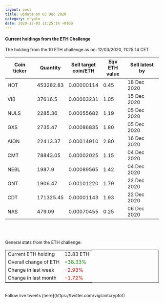 ```yaml
---
layout: post
title: Update on 03 Dec 2020
category: crypto
date: 2020-12-03 11:25:14 +0100
---
```

<!-- Global site tag (gtag.js) - Google Analytics -->
<script async src="https://www.googletagmanager.com/gtag/js?id=UA-103831149-5"></script>
<script>
  window.dataLayer = window.dataLayer || [];
  function gtag(){dataLayer.push(arguments);}
  gtag('js', new Date());

  gtag('config', 'UA-103831149-5');
</script>


#### Current holdings from the ETH Challenge

The holding from the 10 ETH challenge as on: 12/03/2020, 11:25:14 CET

|Coin ticker|Quantity|Sell target<br>coin/ETH|Eqv ETH<br>value|Sell latest by|
|-----------|--------|-----------|-----------|--------------|
HOT|453282.83|  0.00000114|0.45|18 Dec 2020|
VIB|37616.5|  0.00003231|1.05|15 Dec 2020|
NULS|2285.36|  0.00055682|1.19|05 Dec 2020|
GXS|2735.47|  0.00086835|1.80|05 Dec 2020|
AION|22413.37|  0.00014910|2.80|16 Dec 2020|
CMT|78843.05|  0.00002025|1.15|04 Dec 2020|
NEBL|1987.9|  0.00089565|1.42|04 Dec 2020|
ONT|1906.47|  0.00101220|1.79|22 Dec 2020|
CDT|171325.45|  0.00001143|1.93|22 Dec 2020|
NAS|479.09|  0.00070455|0.25|06 Dec 2020|

<br>
<br>
<br>
General stats from the ETH challenge:

<table style="border:1px solid black;margin-left:auto;margin-right:auto;">
	<tbody>
	<tr>
		<td>Current ETH holding</td>
		<td>     13.83 ETH</td>
	</tr>
	<tr>
		<td>Overall change of ETH</td>
		<td><font color="green">+38.33%</font></td>
	</tr>
	<tr>
		<td>Change in last week</td>
		<td><font color="red">-2.93%</font></td>
	</tr>
	<tr>
		<td>Change in last month</td>
		<td><font color="red">-1.72%</font></td>
	</tr>
	</tbody>
</table>

<br>
Follow live tweets [here](https://twitter.com/vigilantcrypto1)
<br>
<br>